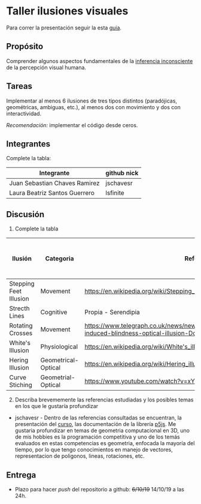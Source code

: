 # Taller ilusiones visuales
Para correr la presentación seguir la esta [guia](https://github.com/VisualComputing/Cognitive).

## Propósito

Comprender algunos aspectos fundamentales de la [inferencia inconsciente](https://github.com/VisualComputing/Cognitive) de la percepción visual humana.

## Tareas

Implementar al menos 6 ilusiones de tres tipos distintos (paradójicas, geométricas, ambiguas, etc.), al menos dos con movimiento y dos con interactividad.

*Recomendación:* implementar el código desde ceros.

## Integrantes

Complete la tabla:

| Integrante | github nick |
|------------|-------------|
| Juan Sebastian Chaves Ramirez        |     jschavesr       |
| Laura Beatriz Santos Guerrero        |     lsfinite       |

## Discusión

1. Complete la tabla

 | Ilusión | Categoria | Referencia | Tipo de interactividad (si aplica) | URL código base (si aplica) |
 |---------|-----------|------------|------------------------------------|-----------------------------|
 |Stepping Feet Illusion     | Movement         |    https://en.wikipedia.org/wiki/Stepping_Feet_Illusion        |      Clic                     |          N/A                     |
 |Strecth Lines         |  Cognitive         |      Propia  - Serendipia    |                    Clic               |               N/A                |
 |Rotating Crosses         |  Movement    |      https://www.telegraph.co.uk/news/newstopics/howaboutthat/12066017/Motion-induced-blindness-optical-illusion-Do-you-see-the-dots.html      |          N/A                              |    N/A                         |
 |White's Illusion    |Physiological           |https://en.wikipedia.org/wiki/White's_illusion            |     Click                               |                             |
 |Hering Illusion         | Geometrical-Optical          | https://en.wikipedia.org/wiki/Hering_illusion           | None                                   |  N/A                           |
 |Curve Stiching         |  Geometrial-Optical         |https://www.youtube.com/watch?v=xY2U28etO0A            | Click                                   | N/A                            |


2. Describa brevememente las referencias estudiadas y los posibles temas en los que le gustaría profundizar

* jschavesr - Dentro de las referencias consultadas se encuentran, la presentación del [curso](https://github.com/VisualComputing/Cognitive), las documentación de la librería [p5js](https://p5js.org/es/reference/). Me gustaria profundizar en temas de geometria computacional en 3D, uno de mis hobbies es la programación competitiva y uno de los temás evaluados en estas competencias es geometria, enfocada la mayoría del tiempo, por lo que tengo conocimientos en manejo de vectores, representacion de poligonos, lineas, rotaciones, etc. 

## Entrega

* Plazo para hacer _push_ del repositorio a github: ~~6/10/19~~ 14/10/19 a las 24h.
